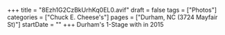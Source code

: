 +++
title = "8Ezh1G2CzBkUrhKq0EL0.avif"
draft = false
tags = ["Photos"]
categories = ["Chuck E. Cheese's"]
pages = ["Durham, NC (3724 Mayfair St)"]
startDate = ""
+++
Durham's 1-Stage with in 2015
